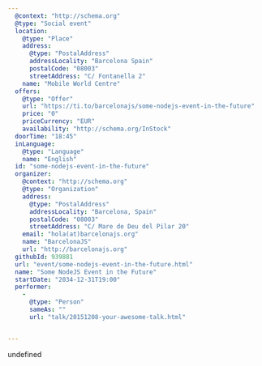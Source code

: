 ```yaml
---
  @context: "http://schema.org"
  @type: "Social event"
  location: 
    @type: "Place"
    address: 
      @type: "PostalAddress"
      addressLocality: "Barcelona Spain"
      postalCode: "08003"
      streetAddress: "C/ Fontanella 2"
    name: "Mobile World Centre"
  offers: 
    @type: "Offer"
    url: "https://ti.to/barcelonajs/some-nodejs-event-in-the-future"
    price: "0"
    priceCurrency: "EUR"
    availability: "http://schema.org/InStock"
  doorTime: "18:45"
  inLanguage: 
    @type: "Language"
    name: "English"
  id: "some-nodejs-event-in-the-future"
  organizer: 
    @context: "http://schema.org"
    @type: "Organization"
    address: 
      @type: "PostalAddress"
      addressLocality: "Barcelona, Spain"
      postalCode: "08003"
      streetAddress: "C/ Mare de Deu del Pilar 20"
    email: "hola(at)barcelonajs.org"
    name: "BarcelonaJS"
    url: "http://barcelonajs.org"
  githubId: 939881
  url: "event/some-nodejs-event-in-the-future.html"
  name: "Some NodeJS Event in the Future"
  startDate: "2034-12-31T19:00"
  performer: 
    - 
      @type: "Person"
      sameAs: ""
      url: "talk/20151208-your-awesome-talk.html"


---
```

undefined